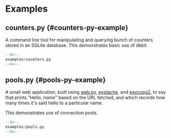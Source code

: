 # Examples

## counters.py {#counters-py-example}

A command line tool for manipulating and querying bunch of counters stored in
an SQLite database. This demonstrates basic use of dbkit.

```py
--8<--
examples/counters.py
--8<--
```

## pools.py {#pools-py-example}

A small web application, built using [web.py](http://webpy.org/),
[pystache](https://github.com/defunkt/pystache), and
[psycopg2](http://initd.org/psycopg/), to say that prints "Hello, *name*"
based on the URL fetched, and which records how many times it's said hello to
a particular name.

This demonstrates use of connection pools.

```py
--8<--
examples/pools.py
--8<--
```
